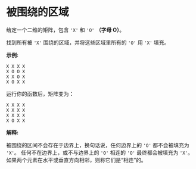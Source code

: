 # 被围绕的区域

给定一个二维的矩阵，包含 `'X'` 和 `'O'` **（字母 O）**。

找到所有被 `'X'` 围绕的区域，并将这些区域里所有的 `'O'` 用 `'X'` 填充。

**示例:**

    X X X X
    X O O X
    X X O X
    X O X X
运行你的函数后，矩阵变为：

    X X X X
    X X X X
    X X X X
    X O X X

**解释:**

被围绕的区间不会存在于边界上，换句话说，任何边界上的 `'O'` 都不会被填充为 `'X'`。 任何不在边界上，或不与边界上的 `'O'` 相连的 `'O'` 最终都会被填充为 `'X'`。如果两个元素在水平或垂直方向相邻，则称它们是“相连”的。